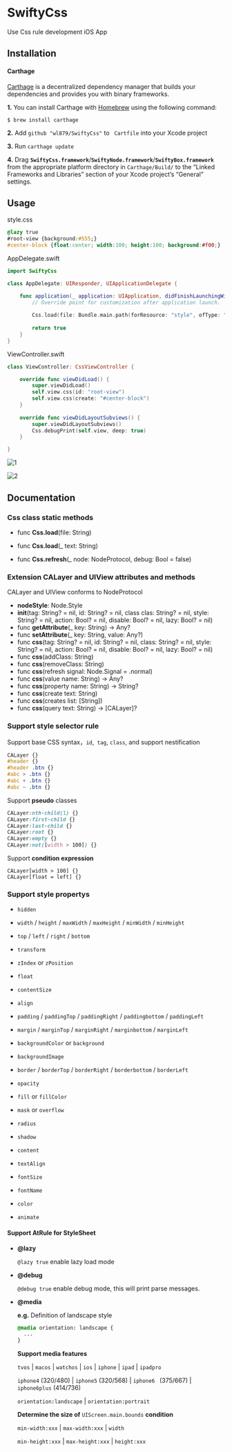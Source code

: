 # SwiftyCss
Use Css rule development iOS App

## Installation

#### Carthage

[Carthage](https://github.com/Carthage/Carthage) is a decentralized dependency manager that builds your dependencies and provides you with binary frameworks.

**1.** You can install Carthage with [Homebrew](http://brew.sh/) using the following command:

```shell
$ brew install carthage
```

**2.** Add  `github "wl879/SwiftyCss"` to ` Cartfile`  into your Xcode project

**3.** Run `carthage update` 

**4.** Drag **`SwiftyCss.framework`**/**`SwiftyNode.framework`**/**`SwiftyBox.framework`** from the appropriate platform directory in `Carthage/Build/` to the “Linked Frameworks and Libraries” section of your Xcode project’s “General” settings.

## Usage



style.css

```css
@lazy true
#root-view {background:#555;}
#center-block {float:center; width:100; height:100; background:#f00;}
```

AppDelegate.swift

```swift
import SwiftyCss

class AppDelegate: UIResponder, UIApplicationDelegate {

    func application(_ application: UIApplication, didFinishLaunchingWithOptions launchOptions: [UIApplicationLaunchOptionsKey: Any]?) -> Bool {
        // Override point for customization after application launch.
        
        Css.load(file: Bundle.main.path(forResource: "style", ofType: "css")!)
    
        return true
    }
}
```
ViewController.swift
```swift
class ViewController: CssViewController {

    override func viewDidLoad() {
        super.viewDidLoad()
        self.view.css(id: "root-view")
        self.view.css(create: "#center-block")        
    }
    
    override func viewDidLayoutSubviews() {
        super.viewDidLayoutSubviews()
        Css.debugPrint(self.view, deep: true)
    }

}
```

![1](/Users/wl/Sites/Git/screenshots/swiftycss/1.png)

![2](/Users/wl/Sites/Git/screenshots/swiftycss/2.png)



## Documentation

### Css class static methods

* func **Css.load**(file: String)

* func **Css.load**(_ text: String)

* func **Css.refresh**(_ node: NodeProtocol, debug: Bool = false)

### Extension CALayer and UIView attributes and methods

CALayer and UIView conforms to NodeProtocol

* **nodeStyle**: Node.Style
* **init**(tag: String? = nil, id: String? = nil, class clas: String? = nil, style: String? = nil, action: Bool? = nil, disable: Bool? = nil, lazy: Bool? = nil)
* func **getAttribute**(_ key: String) -> Any?
* func **setAttribute**(_ key: String, value: Any?)
* func **css**(tag: String? = nil, id: String? = nil, class: String? = nil, style: String? = nil, action: Bool? = nil, disable: Bool? = nil, lazy: Bool? = nil)
* func **css**(addClass: String)
* func **css**(removeClass: String)
* func **css**(refresh signal: Node.Signal = .normal)
* func **css**(value name: String) -> Any?
* func **css**(property name: String) -> String?
* func **css**(create text: String)
* func **css**(creates list: [String])
* func **css**(query text: String) -> [CALayer]?


###  Support style selector rule

Support base CSS syntax，`id`,` tag`, `class`, and support nestification

```css
CALayer {}
#header {}
#header .btn {}
#abc > .btn {}
#abc + .btn {}
#abc ~ .btn {}
```

Support **pseudo** classes 

```css
CALayer:nth-child(1) {}
CALayer:first-child {}
CALayer:last-child {}
CALayer:root {}
CALayer:empty {}
CALayer:not([width > 100]) {}
```

Support **condition expression**

```
CALayer[width > 100] {}
CALayer[float = left] {}
```

### Support style propertys

* `hidden`

* `width` / `height` / `maxWidth` / `maxHeight` / `minWidth` / `minHeight`

* `top` / `left` / `right` / `bottom`

* `transform`

* `zIndex` or `zPosition`


* `float`

* `contentSize`

* `align`

* `padding` / `paddingTop` / `paddingRight` / `paddingbottom` / `paddingLeft`

* `margin` / `marginTop` / `marginRight` / `marginbottom` / `marginLeft`



* `backgroundColor` or `background`

* `backgroundImage`

* `border` / `borderTop` / `borderRight` / `borderbottom` / `borderLeft`

* `opacity`

* `fill` or `fillColor`

* `mask` or `overflow`

* `radius`

* `shadow`


* `content`

* `textAlign`

* `fontSize`

* `fontName`

* `color`


* `animate`


#### Support AtRule for StyleSheet

* **@lazy**

  `@lazy true` enable lazy load mode

* **@debug**

  `@debug true` enable debug mode, this will print parse messages.

* **@media**

  **e.g.** Definition of landscape style

  ```css
  @madia orientation: landscape {
    ...
  }
  ```

  **Support media features**

  `tvos` | `macos` | `watchos` | `ios` | `iphone` | `ipad` | `ipadpro` 

  `iphone4` (320/480) | `iphone5` (320/568) | `iphone6 ` (375/667) | `iphone6plus` (414/736) 

  `orientation:landscape` | `orientation:portrait`

  **Determine the size of**  `UIScreen.main.bounds` **condition**

  `min-width:xxx` | `max-width:xxx` | `width` 

  `min-height:xxx` | `max-height:xxx` | `height:xxx`

  ​

